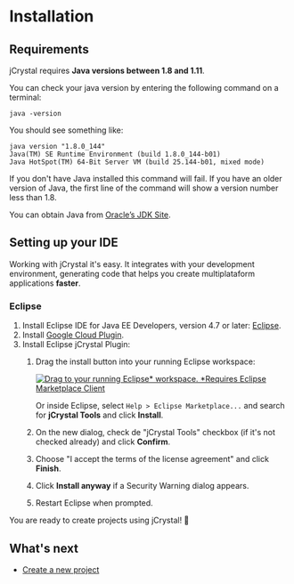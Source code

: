 # Installation

## Requirements 

jCrystal requires **Java versions between 1.8 and 1.11**.

You can check your java version by entering the following command on a terminal:

```
java -version
```

You should see something like:
```
java version "1.8.0_144"
Java(TM) SE Runtime Environment (build 1.8.0_144-b01)
Java HotSpot(TM) 64-Bit Server VM (build 25.144-b01, mixed mode)
```

If you don't have Java installed this command will fail. If you have an older version of Java, the first line of the command will show a version number less than 1.8. 

You can obtain Java from [Oracle’s JDK Site](https://www.oracle.com/technetwork/java/javase/downloads/index.html). 

## Setting up your IDE

Working with jCrystal it's easy. It integrates with your development environment, generating code that helps you create multiplataform applications **faster**.

### Eclipse

1. Install Eclipse IDE for Java EE Developers, version 4.7 or later: [Eclipse](http://www.eclipse.org/downloads/eclipse-packages/). 
2. Install [Google Cloud Plugin](https://cloud.google.com/eclipse/docs/quickstart).
3. Install Eclipse jCrystal Plugin: 
    1. Drag the install button into your running Eclipse workspace:

        <a href="http://marketplace.eclipse.org/marketplace-client-intro?mpc_install=4943082" class="drag" title="Drag to your running Eclipse* workspace. *Requires Eclipse Marketplace Client"><img typeof="foaf:Image" class="img-responsive" src="https://marketplace.eclipse.org/sites/all/themes/solstice/public/images/marketplace/btn-install.png" alt="Drag to your running Eclipse* workspace. *Requires Eclipse Marketplace Client" /></a>
    
        Or inside Eclipse, select `Help > Eclipse Marketplace...` and search for **jCrystal Tools** and click **Install**. 

    2. On the new dialog, check de "jCrystal Tools" checkbox (if it's not checked already) and click **Confirm**.

    3. Choose "I accept the terms of the license agreement" and click **Finish**.

    4. Click **Install anyway** if a Security Warning dialog appears.

    5. Restart Eclipse when prompted.

You are ready to create projects using jCrystal! :tada: 

## What's next
- [Create a new project](creating_project.md)


